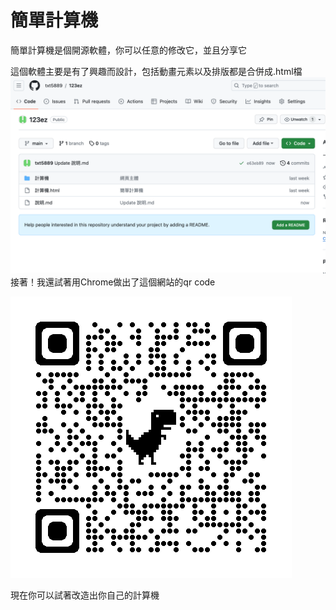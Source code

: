 # 簡單計算機
簡單計算機是個開源軟體，你可以任意的修改它，並且分享它

這個軟體主要是有了興趣而設計，包括動畫元素以及排版都是合併成.html檔
![github上的檔案截圖](https://raw.githubusercontent.com/txt5889/123ez/f09b1d08736e61472947dc78edf26d3a1a2fc963/%E6%88%AA%E5%9C%96%202023-11-07%20%E4%B8%8B%E5%8D%888.05.22.png)
接著！我還試著用Chrome做出了這個網站的qr code

![qr code 圖](https://raw.githubusercontent.com/txt5889/123ez/main/qrcode_txt5889.github.io.png)

現在你可以試著改造出你自己的計算機
